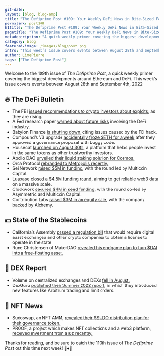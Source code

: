 ```yaml
---
git-date:
layout: [blog, blog-amp]
title: "The Defiprime Post #109: Your Weekly DeFi News in Bite-Sized Fashion"
permalink: post109
h1title: "The Defiprime Post #109: Your Weekly DeFi News in Bite-Sized Fashion"
pagetitle: "The Defiprime Post #109: Your Weekly DeFi News in Bite-Sized Fashion"
metadescription: "A quick weekly primer covering the biggest developments around Ethereum and DeFi. This week’s issue covers events between August 28th and September 4th, 2022"
category: blog
featured-image: /images/blog/post.png
intro: "This week’s issue covers events between August 28th and September 4th, 2022"
author: LimePierre
tags: ["The Defiprime Post"]
---
```


Welcome to the 109th issue of _The Defiprime Post_, a quick weekly primer covering the biggest developments around Ethereum and DeFi. This week’s issue covers events between August 28th and September 4th, 2022.


## 🔥 The DeFi Bulletin

* The FBI [issued recommendations to crypto investors about exploits](https://www.theblock.co/post/166579/fbi-issues-recommendations-for-defi-investors-amid-exploits?utm_source=onecryptofeed&utm_medium=social), as they are rising. 
* A Fed research paper [warned about future risks](https://www.theblock.co/post/167673/fed-research-papers-warn-about-future-risks-from-crypto-cefi-and-defi?utm_source=twitter&utm_medium=social&s=35) involving the DeFi industry.
* Babylon Finance [is shutting down,](https://medium.com/babylon-finance/babylon-finance-is-shutting-down-b58abf1bc251) citing issues caused by the FEI hack. 
* Compound’s V3 upgrade [accidentally froze $ETH for a week](https://www.theblock.co/post/166674/protocol-upgrade-accidentally-freezes-eth-on-compound-for-7-days?utm_source=onecryptofeed&utm_medium=social) after they approved a governance proposal with buggy code. 
* Housecat [launched on August 30th](https://housecat.com/blog/welcome-to-housecat/), a platform that helps people invest in the same tokens as other trustworthy investors. 
* Apollo DAO [unveiled their liquid staking solution for Cosmos.](https://articles.apollo.farm/apollo-daos-liquid-staking-solution-for-cosmos/)
* Orca Protocol [rebranded to Metropolis recently.](https://metropolis.mirror.xyz/ozkx0ZMwIzyahRJiQKpNv_8r7vAhOo-8tucjONhXJHI?s=35) 
* Sei Network [raised $5M in funding,](https://blog.seinetwork.io/sei-announces-5m-raise/) with the round led by Multicoin Capital. 
* Luabase [closed a $4.5M funding round,](https://www.theblock.co/post/166528/luabase-raises-4-5-million-to-make-blockchain-data-easier-cheaper?utm_source=twitter&utm_medium=social) aiming to get reliable web3 data on a massive scale.
* Clockwork [secured $4M in seed funding,](https://medium.com/@clockwork_xyz/announcing-our-4m-fundraise-ee6582d15e72) with the round co-led by Asymmetric and Multicoin Capital.
* Contribution Labs [raised $3M in an equity sale](https://www.coindesk.com/business/2022/08/30/alchemy-backed-blockchain-company-contribution-labs-raising-3m-in-equity-sale/), with the company backed by Alchemy.


## 💵 State of the Stablecoins

* California’s Assembly [passed a regulation bill](https://www.coindesk.com/policy/2022/09/01/california-assembly-passes-bitlicense-bill/?s=35) that would require digital asset exchanges and other crypto companies to obtain a license to operate in the state
* Rune Christensen of MakerDAO [revealed his endgame plan to turn $DAI into a free-floating asset.](https://cryptobriefing.com/makerdao-proposes-endgame-plan-save-dai-from-attack/)


## 💱 DEX Report

* Volume on centralized exchanges and DEXs [fell in August.](https://www.theblock.co/post/167591/volume-on-centralized-exchanges-dexs-ticked-down-in-august?utm_source=onecryptofeed&utm_medium=social)
* DexGuru [published their Summer 2022 report](https://blog.dex.guru/summer-updates-2022), in which they introduced new features like Arbitrum trading and limit orders.


## 💎 NFT News

* Sudoswap, an NFT AMM, [revealed their $SUDO distribution plan for their governance token.](https://blog.sudoswap.xyz/sudo-distribution.html)
* PROOF, a project which makes NFT collections and a web3 platform, [received investment from a16z recently. ](https://a16zcrypto.com/investing-in-proof/)


Thanks for reading, and be sure to catch the 110th issue of _The Defiprime Post_ out this time next week! 👋♦️👋